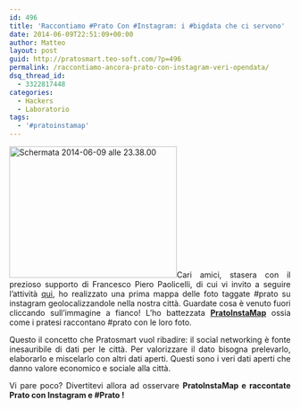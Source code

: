 ```yaml
---
id: 496
title: 'Raccontiamo #Prato Con #Instagram: i #bigdata che ci servono'
date: 2014-06-09T22:51:09+00:00
author: Matteo
layout: post
guid: http://pratosmart.teo-soft.com/?p=496
permalink: /raccontiamo-ancora-prato-con-instagram-veri-opendata/
dsq_thread_id:
  - 3322817448
categories:
  - Hackers
  - Laboratorio
tags:
  - '#pratoinstamap'
---
```

<!--more-->

<p style="text-align: justify;">
  <a href="http://teo-soft.com/play/map/#15/43.8834/11.0942" target="_blank"><img class="alignleft size-medium wp-image-499" src="http://pratosmart.teo-soft.com/wp-content/uploads/2014/06/Schermata-2014-06-09-alle-23.38.00-300x235.jpg" alt="Schermata 2014-06-09 alle 23.38.00" width="300" height="235" /></a>Cari amici, stasera con il prezioso supporto di Francesco Piero Paolicelli, di cui vi invito a seguire l&#8217;attività <a title="qui" href="http://www.piersoft.it/" target="_blank">qui</a>, ho realizzato una prima mappa delle foto taggate #prato su instagram geolocalizzandole nella nostra città. Guardate cosa è venuto fuori cliccando sull&#8217;immagine a fianco! L&#8217;ho battezzata <strong><a href="http://teo-soft.com/play/map/#15/43.8834/11.0942" target="_blank""><a href="http://teo-soft.com/play/map/#15/43.8834/11.0942">PratoInstaMap</a></a></strong> ossia come i pratesi raccontano #prato con le loro foto.
</p>

<p style="text-align: justify;">
  Questo il concetto che Pratosmart vuol ribadire: il social networking è fonte inesauribile di dati per le città. Per valorizzare il dato bisogna prelevarlo, elaborarlo e miscelarlo con altri dati aperti. Questi sono i veri dati aperti che danno valore economico e sociale alla città.
</p>

<p style="text-align: justify;">
  Vi pare poco? Divertitevi allora ad osservare <strong>PratoInstaMap e raccontate Prato con Instagram e #Prato !</strong>
</p>

&nbsp;